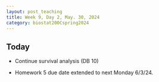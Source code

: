 ```yaml
---
layout: post_teaching
title: Week 9, Day 2, May. 30, 2024
category: biostat200Cspring2024
---
```


## Today 

* Continue survival analysis (DB 10)

* Homework 5 due date extended to next Monday 6/3/24.
